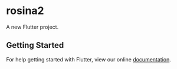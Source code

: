 # rosina2

A new Flutter project.

## Getting Started

For help getting started with Flutter, view our online
[documentation](https://flutter.io/).
